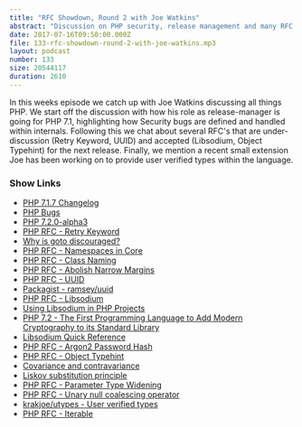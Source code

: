 ```yaml
---
title: "RFC Showdown, Round 2 with Joe Watkins"
abstract: "Discussion on PHP security, release management and many RFC break-downs"
date: 2017-07-16T09:50:00.000Z
file: 133-rfc-showdown-round-2-with-joe-watkins.mp3
layout: podcast
number: 133
size: 20544117
duration: 2610
---
```


In this weeks episode we catch up with Joe Watkins discussing all things PHP.
We start off the discussion with how his role as release-manager is going for PHP 7.1, highlighting how Security bugs are defined and handled within internals.
Following this we chat about several RFC's that are under-discussion (Retry Keyword, UUID) and accepted (Libsodium, Object Typehint) for the next release.
Finally, we mention a recent small extension Joe has been working on to provide user verified types within the language.

### Show Links

- [PHP 7.1.7 Changelog](http://www.php.net/ChangeLog-7.php#7.1.7)
- [PHP Bugs](https://bugs.php.net/)
- [PHP 7.2.0-alpha3](https://github.com/php/php-src/blob/php-7.2.0alpha3/NEWS)
- [PHP RFC - Retry Keyword](https://wiki.php.net/rfc/retry-keyword)
- [Why is goto discouraged?](https://www.quora.com/Why-is-goto-discouraged)
- [PHP RFC - Namespaces in Core](https://wiki.php.net/rfc/namespaces-in-core)
- [PHP RFC - Class Naming](https://wiki.php.net/rfc/class-naming)
- [PHP RFC - Abolish Narrow Margins](https://wiki.php.net/rfc/abolish-narrow-margins)
- [PHP RFC - UUID](https://wiki.php.net/rfc/uuid)
- [Packagist - ramsey/uuid](https://packagist.org/packages/ramsey/uuid)
- [PHP RFC - Libsodium](https://wiki.php.net/rfc/libsodium)
- [Using Libsodium in PHP Projects](https://paragonie.com/book/pecl-libsodium)
- [PHP 7.2 - The First Programming Language to Add Modern Cryptography to its Standard Library](https://dev.to/paragonie/php-72-the-first-programming-language-to-add-modern-cryptography-to-its-standard-library)
- [Libsodium Quick Reference](https://dev.to/paragonie/libsodium-quick-reference)
- [PHP RFC - Argon2 Password Hash](https://wiki.php.net/rfc/argon2_password_hash)
- [PHP RFC - Object Typehint](https://wiki.php.net/rfc/object-typehint)
- [Covariance and contravariance](https://en.wikipedia.org/wiki/Covariance_and_contravariance_(computer_science))
- [Liskov substitution principle](https://en.wikipedia.org/wiki/Liskov_substitution_principle)
- [PHP RFC - Parameter Type Widening](https://wiki.php.net/rfc/parameter-no-type-variance)
- [PHP RFC - Unary null coalescing operator](https://wiki.php.net/rfc/unary_null_coalescing_operator)
- [krakjoe/utypes - User verified types](https://github.com/krakjoe/utypes)
- [PHP RFC - Iterable](https://wiki.php.net/rfc/iterable)
